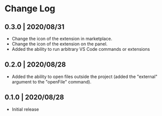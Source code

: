 # Change Log

## 0.3.0 | 2020/08/31

- Change the icon of the extension in marketplace.
- Change the icon of the extension on the panel.
- Added the ability to run arbitrary VS Code commands or extensions

## 0.2.0 | 2020/08/28

- Added the ability to open files outside the project (added the "external" argument to the "openFile" command).

## 0.1.0 | 2020/08/28

- Initial release